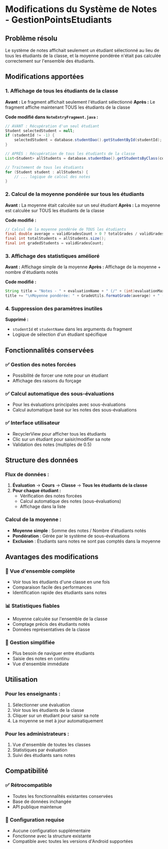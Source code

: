 # Modifications du Système de Notes - GestionPointsEtudiants

## Problème résolu
Le système de notes affichait seulement un étudiant sélectionné au lieu de tous les étudiants de la classe, et la moyenne pondérée n'était pas calculée correctement sur l'ensemble des étudiants.

## Modifications apportées

### 1. Affichage de tous les étudiants de la classe
**Avant :** Le fragment affichait seulement l'étudiant sélectionné
**Après :** Le fragment affiche maintenant TOUS les étudiants de la classe

**Code modifié dans `NoteEntryFragment.java` :**
```java
// AVANT : Récupération d'un seul étudiant
Student selectedStudent = null;
if (studentId != -1) {
    selectedStudent = database.studentDao().getStudentById(studentId);
}

// APRÈS : Récupération de tous les étudiants de la classe
List<Student> allStudents = database.studentDao().getStudentsByClass(course.getClassName());

// Traitement de tous les étudiants
for (Student student : allStudents) {
    // ... logique de calcul des notes
}
```

### 2. Calcul de la moyenne pondérée sur tous les étudiants
**Avant :** La moyenne était calculée sur un seul étudiant
**Après :** La moyenne est calculée sur TOUS les étudiants de la classe

**Code modifié :**
```java
// Calcul de la moyenne pondérée de TOUS les étudiants
final double average = validGradesCount > 0 ? totalGrades / validGradesCount : 0;
final int totalStudents = allStudents.size();
final int gradedStudents = validGradesCount;
```

### 3. Affichage des statistiques amélioré
**Avant :** Affichage simple de la moyenne
**Après :** Affichage de la moyenne + nombre d'étudiants notés

**Code modifié :**
```java
String title = "Notes - " + evaluationName + " (/" + (int)evaluationMaxPoints + ")";
title += "\nMoyenne pondérée: " + GradeUtils.formatGrade(average) + " (" + gradedStudents + "/" + totalStudents + " étudiants notés)";
```

### 4. Suppression des paramètres inutiles
**Supprimé :**
- `studentId` et `studentName` dans les arguments du fragment
- Logique de sélection d'un étudiant spécifique

## Fonctionnalités conservées

### ✅ **Gestion des notes forcées**
- Possibilité de forcer une note pour un étudiant
- Affichage des raisons du forçage

### ✅ **Calcul automatique des sous-évaluations**
- Pour les évaluations principales avec sous-évaluations
- Calcul automatique basé sur les notes des sous-évaluations

### ✅ **Interface utilisateur**
- RecyclerView pour afficher tous les étudiants
- Clic sur un étudiant pour saisir/modifier sa note
- Validation des notes (multiples de 0.5)

## Structure des données

### **Flux de données :**
1. **Évaluation** → **Cours** → **Classe** → **Tous les étudiants de la classe**
2. **Pour chaque étudiant :**
   - Vérification des notes forcées
   - Calcul automatique des notes (sous-évaluations)
   - Affichage dans la liste

### **Calcul de la moyenne :**
- **Moyenne simple** : Somme des notes / Nombre d'étudiants notés
- **Pondération** : Gérée par le système de sous-évaluations
- **Exclusion** : Étudiants sans notes ne sont pas comptés dans la moyenne

## Avantages des modifications

### 🎯 **Vue d'ensemble complète**
- Voir tous les étudiants d'une classe en une fois
- Comparaison facile des performances
- Identification rapide des étudiants sans notes

### 📊 **Statistiques fiables**
- Moyenne calculée sur l'ensemble de la classe
- Comptage précis des étudiants notés
- Données représentatives de la classe

### 🔄 **Gestion simplifiée**
- Plus besoin de naviguer entre étudiants
- Saisie des notes en continu
- Vue d'ensemble immédiate

## Utilisation

### **Pour les enseignants :**
1. Sélectionner une évaluation
2. Voir tous les étudiants de la classe
3. Cliquer sur un étudiant pour saisir sa note
4. La moyenne se met à jour automatiquement

### **Pour les administrateurs :**
1. Vue d'ensemble de toutes les classes
2. Statistiques par évaluation
3. Suivi des étudiants sans notes

## Compatibilité

### ✅ **Rétrocompatible**
- Toutes les fonctionnalités existantes conservées
- Base de données inchangée
- API publique maintenue

### 🔧 **Configuration requise**
- Aucune configuration supplémentaire
- Fonctionne avec la structure existante
- Compatible avec toutes les versions d'Android supportées
